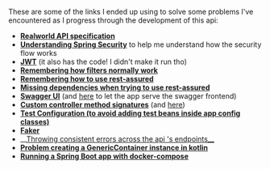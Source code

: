 These are some of the links I ended up using to solve some problems I've encountered as I progress through the development of this api:

 - [__Realworld API specification__](https://github.com/gothinkster/realworld/tree/master/api)
 - [__Understanding Spring Security__](https://docs.spring.io/spring-security/site/docs/current/reference/html5/) to help me understand how the security flow works
 - [__JWT__](https://medium.com/@jonssantana/authentication-e-authorization-usando-springboot-kotlin-382681024d08) (it also has the code! I didn't make it run tho)
 - [__Remembering how filters normally work__](https://github.com/callicoder/spring-security-react-ant-design-polls-app)
 - [__Remembering how to use rest-assured__](https://medium.com/swlh/https-medium-com-jet-cabral-testing-spring-boot-restful-apis-b84ea031973d)
 - [__Missing dependencies when trying to use rest-assured__](https://github.com/rest-assured/rest-assured/issues/1168)
 - [__Swagger UI__](https://medium.com/@guyheylens/adding-swagger-to-your-spring-rest-api-written-in-kotlin-aa6d29d58a21) (and [here](https://stackoverflow.com/questions/37671125/how-to-configure-spring-security-to-allow-swagger-url-to-be-accessed-without-aut) to let the app serve the swagger frontend)
 - [__Custom controller method signatures__](https://docs.spring.io/spring/docs/current/spring-framework-reference/web.html#mvc-ann-methods) (and [here](https://reflectoring.io/spring-boot-argumentresolver/))
 - [__Test Configuration (to avoid adding test beans inside app config classes)__](https://mkyong.com/spring-boot/spring-boot-how-to-init-a-bean-for-testing/) 
 - [__Faker__](https://www.baeldung.com/java-faker)
 - __[Throwing consistent errors across the api 's endpoints__](https://www.baeldung.com/spring-response-status-exception)
 - [__Problem creating a GenericContainer instance in kotlin__](https://github.com/testcontainers/testcontainers-java/issues/318)
 - [__Running a Spring Boot app with docker-compose__](https://nirajsonawane.github.io/2019/12/16/Spring-Boot-Mongodb-Docker-Compose/)
